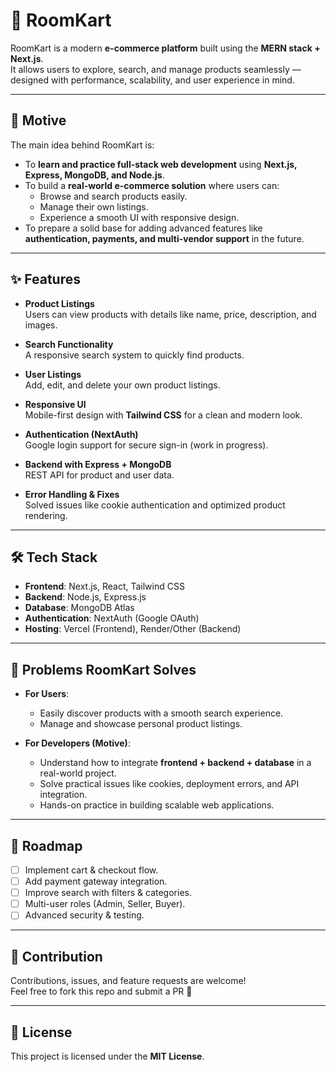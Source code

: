 # 🛒 RoomKart

RoomKart is a modern **e-commerce platform** built using the **MERN stack + Next.js**.  
It allows users to explore, search, and manage products seamlessly — designed with performance, scalability, and user experience in mind.

---

## 🎯 Motive

The main idea behind RoomKart is:
- To **learn and practice full-stack web development** using **Next.js, Express, MongoDB, and Node.js**.
- To build a **real-world e-commerce solution** where users can:
  - Browse and search products easily.
  - Manage their own listings.
  - Experience a smooth UI with responsive design.
- To prepare a solid base for adding advanced features like **authentication, payments, and multi-vendor support** in the future.

---

## ✨ Features

- **Product Listings**  
  Users can view products with details like name, price, description, and images.

- **Search Functionality**  
  A responsive search system to quickly find products.

- **User Listings**  
  Add, edit, and delete your own product listings.

- **Responsive UI**  
  Mobile-first design with **Tailwind CSS** for a clean and modern look.

- **Authentication (NextAuth)**  
  Google login support for secure sign-in (work in progress).

- **Backend with Express + MongoDB**  
  REST API for product and user data.

- **Error Handling & Fixes**  
  Solved issues like cookie authentication and optimized product rendering.

---

## 🛠️ Tech Stack

- **Frontend**: Next.js, React, Tailwind CSS  
- **Backend**: Node.js, Express.js  
- **Database**: MongoDB Atlas  
- **Authentication**: NextAuth (Google OAuth)  
- **Hosting**: Vercel (Frontend), Render/Other (Backend)

---

## 🚩 Problems RoomKart Solves

- **For Users**:  
  - Easily discover products with a smooth search experience.  
  - Manage and showcase personal product listings.  

- **For Developers (Motive)**:  
  - Understand how to integrate **frontend + backend + database** in a real-world project.  
  - Solve practical issues like cookies, deployment errors, and API integration.  
  - Hands-on practice in building scalable web applications.  

---

## 🚀 Roadmap

- [ ] Implement cart & checkout flow.  
- [ ] Add payment gateway integration.  
- [ ] Improve search with filters & categories.  
- [ ] Multi-user roles (Admin, Seller, Buyer).  
- [ ] Advanced security & testing.  

---

## 🤝 Contribution

Contributions, issues, and feature requests are welcome!  
Feel free to fork this repo and submit a PR 🙌

---

## 📜 License

This project is licensed under the **MIT License**.
